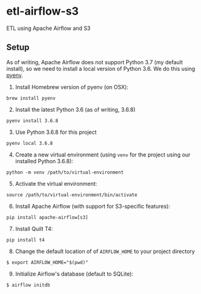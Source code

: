 # etl-airflow-s3

ETL using Apache Airflow and S3

## Setup

As of writing, Apache Airflow does not support Python 3.7 (my default install), so we need to install a local version of Python 3.6. We do this using [pyenv](https://github.com/pyenv/pyenv).

1. Install Homebrew version of pyenv (on OSX):

`brew install pyenv`

2. Install the latest Python 3.6 (as of writing, 3.6.8)

`pyenv install 3.6.8`

3. Use Python 3.6.8 for this project

`pyenv local 3.6.8`

4. Create a new virtual environment (using `venv` for the project using our installed Python 3.6.8):

`python -m venv /path/to/virtual-environment`

5. Activate the virtual environment:

`source /path/to/virtual-environment/bin/activate`

6. Install Apache Airflow (with support for S3-specific features):

`pip install apache-airflow[s3]`

7. Install Quilt T4:

`pip install t4`

8. Change the default location of of `AIRFLOW_HOME` to your project directory

`$ export AIRFLOW_HOME="$(pwd)"`

9. Initialize Airflow's database (default to SQLite):

`$ airflow initdb`
